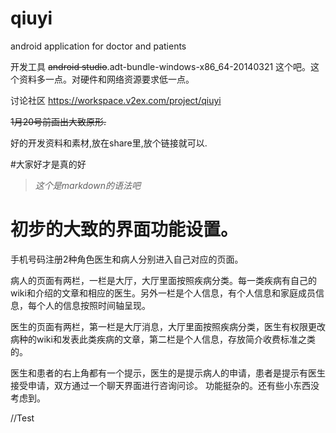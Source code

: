 qiuyi
=====

android application for doctor and patients


开发工具 ~~android studio~~.adt-bundle-windows-x86_64-20140321 这个吧。这个资料多一点。对硬件和网络资源要求低一点。

讨论社区 https://workspace.v2ex.com/project/qiuyi


~~1月20号前画出大致原形.~~


好的开发资料和素材,放在share里,放个链接就可以.

#大家好才是真的好


>*这个是markdown的语法吧*

初步的大致的界面功能设置。
====

手机号码注册2种角色医生和病人分别进入自己对应的页面。

病人的页面有两栏，一栏是大厅，大厅里面按照疾病分类。每一类疾病有自己的wiki和介绍的文章和相应的医生。另外一栏是个人信息，有个人信息和家庭成员信息，每个人的信息按照时间轴呈现。

医生的页面有两栏，第一栏是大厅消息，大厅里面按照疾病分类，医生有权限更改病种的wiki和发表此类疾病的文章，第二栏是个人信息，存放简介收费标准之类的。

医生和患者的右上角都有一个提示，医生的是提示病人的申请，患者是提示有医生接受申请，双方通过一个聊天界面进行咨询问诊。
功能挺杂的。还有些小东西没考虑到。

//Test 
